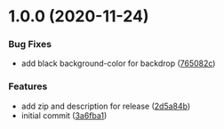 # 1.0.0 (2020-11-24)


### Bug Fixes

* add black background-color for backdrop ([765082c](https://github.com/believer/uebersicht-now-playing/commit/765082cfa3b32c968bda227a89b9e099086afd94))


### Features

* add zip and description for release ([2d5a84b](https://github.com/believer/uebersicht-now-playing/commit/2d5a84b2a59648bf7b0cb4e45b11d147ca5c8753))
* initial commit ([3a6fba1](https://github.com/believer/uebersicht-now-playing/commit/3a6fba1bfc763b7b6a6fa11556fd3e4c835ab87a))
